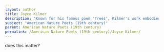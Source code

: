 ```yaml
---
layout: author
title: Joyce Kilmer
description: "Known for his famous poem 'Trees', Kilmer's work embodies the early 20th-century celebration of nature and its spiritual significance."
subject: "American Nature Poets (19th century)"
parent: American Nature Poets (19th century)
permalink: /American Nature Poets (19th century)/Joyce Kilmer/
---
```


does this matter?

